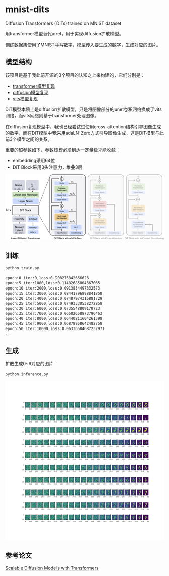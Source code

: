 # mnist-dits

Diffusion Transformers (DiTs) trained on MNIST dataset

用transformer模型替代unet，用于实现diffusion扩散模型。

训练数据集使用了MNIST手写数字，模型传入要生成的数字，生成对应的图片。

## 模型结构

该项目是基于我此前开源的3个项目的认知之上来构建的，它们分别是：

* [transformer模型复现](https://github.com/owenliang/pytorch-transformer)
* [diffusion模型复现](https://github.com/owenliang/pytorch-diffusion)
* [vits模型复现](https://github.com/owenliang/mnist-vit)

DiT模型本质上是diffusion扩散模型，只是将图像部分的unet卷积网络换成了vits网络，而vits网络则基于transformer处理图像。

在diffusion复现模型中，我也已经尝试过使用cross-attention结构引导图像生成的数字，而在DiT模型中我采用adaLN-Zero方式引导图像生成，这是DiT模型与此前3个模型之间的关系。

重要的超参数如下，参数规模必须到达一定量级才能收敛：

* embedding采用64位
* DiT Block采用3头注意力，堆叠3层

![](dits.png)

## 训练

```
python train.py

epoch:0 iter:0,loss:0.908275842666626
epoch:5 iter:1000,loss:0.11482685804367065
epoch:10 iter:2000,loss:0.0913834497332573
epoch:15 iter:3000,loss:0.08441796898841858
epoch:20 iter:4000,loss:0.07487974315881729
epoch:25 iter:5000,loss:0.07493330538272858
epoch:30 iter:6000,loss:0.0735548809170723
epoch:35 iter:7000,loss:0.06502658873796463
epoch:40 iter:8000,loss:0.06440811604261398
epoch:45 iter:9000,loss:0.06878958642482758
epoch:50 iter:10000,loss:0.06336584687232971
...
```

## 生成

扩散生成0~9对应的图片

```
python inference.py
```

![](inference.png)

## 参考论文

[Scalable Diffusion Models with Transformers](https://www.wpeebles.com/DiT)